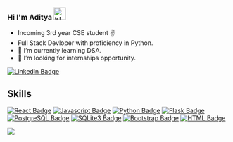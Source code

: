 ### Hi I'm Aditya <img src="https://user-images.githubusercontent.com/1303154/88677602-1635ba80-d120-11ea-84d8-d263ba5fc3c0.gif" width="28px" alt="hi">

- Incoming 3rd year CSE student :v:
- Full Stack Devloper with proficiency in Python.
- 🌱 I’m currently learning DSA.
- 👯 I’m looking for internships opportunity.

[![Linkedin Badge](https://img.shields.io/badge/adityabhadauriya?style=flat&labelColor=0e76a8&logo=linkedin&logoColor=white)](https://www.linkedin.com/in/adityabhadauriya/)

<!-- <div class="badge-base LI-profile-badge" data-locale="en_US" data-size="medium" data-theme="dark" data-type="VERTICAL" data-vanity="adityabhadauriya" data-version="v1"><a class="badge-base__link LI-simple-link" href="https://in.linkedin.com/in/adityabhadauriya?trk=profile-badge">Aditya Bhadauriya</a></div> -->
## Skills

[![React Badge](https://img.shields.io/badge/-React-61DBFB?style=for-the-badge&labelColor=black&logo=react&logoColor=61DBFB)](#) [![Javascript Badge](https://img.shields.io/badge/-Javascript-F0DB4F?style=for-the-badge&labelColor=black&logo=javascript&logoColor=F0DB4F)](#) [![Python Badge](https://img.shields.io/badge/Python-3776AB?style=for-the-badge&labelColor=black&logo=python&logoColor=white)](#) [![Flask Badge](https://img.shields.io/badge/Flask-000000?style=for-the-badge&logo=flask&logoColor=white&labelColor=black)](#) [![PostgreSQL Badge](https://img.shields.io/badge/PostgreSQL-316192?style=for-the-badge&logo=postgresql&logoColor=white&labelColor=black)](#) [![SQLite3 Badge](https://img.shields.io/badge/SQLite-07405E?style=for-the-badge&logo=sqlite&logoColor=white&labelColor=black)](#) [![Bootstrap Badge](https://img.shields.io/badge/Bootstrap-563D7C?style=for-the-badge&logo=bootstrap&logoColor=white&labelColor=black)](#) [![HTML Badge](https://img.shields.io/badge/HTML-239120?style=for-the-badge&logo=html5&logoColor=white&labelColor=black)](#)
<!-- [![PostgreSQL Badge](https://img.shields.io/badge/PostgreSQL-316192?style=for-the-badge&logo=postgresql&logoColor=white&labelColor=black)](#) -->




<!-- * HTML
* CSS
* Bootstrap
* JavaScript
* ReactJS
* Python
* Flask
* RestApi
* PostgreSQL
* SQLite3
* MongoDB -->
<!-- - 🔭 I’m currently working on Data Structures And Algorithms -->
<!-- - 📫 How to reach me: https://www.linkedin.com/in/adityabhadauriya -->
<img src="https://github-readme-stats.vercel.app/api?username=9aditya9&&show_icons=true&title_color=ffffff&icon_color=bb2acf&text_color=daf7dc&bg_color=151515" />
<!--
**9aditya9/9aditya9** is a ✨ _special_ ✨ repository because its `README.md` (this file) appears on your GitHub profile.



Here are some ideas to get you started:

- 🔭 I’m currently working on ...
- 🌱 I’m currently learning ...
- 👯 I’m looking to collaborate on ...
- 🤔 I’m looking for help with ...
- 💬 Ask me about ...
- 📫 How to reach me: ...
- 😄 Pronouns: ...
- ⚡ Fun fact: ...
-->
